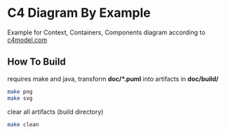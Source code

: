 # C4 Diagram By Example

Example for Context, Containers, Components diagram according to [c4model.com](c4model.com)


## How To Build

requires make and java, transform **doc/*.puml** into artifacts in **doc/build/**

```sh
make png
make svg
```

clear all artifacts (build directory)
```sh
make clean
```
